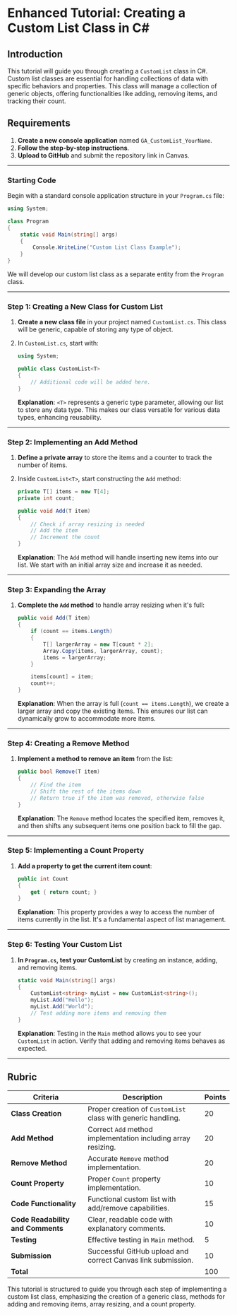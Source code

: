 # Enhanced Tutorial: Creating a Custom List Class in C#

## Introduction
This tutorial will guide you through creating a `CustomList` class in C#. Custom list classes are essential for handling collections of data with specific behaviors and properties. This class will manage a collection of generic objects, offering functionalities like adding, removing items, and tracking their count.

## Requirements

1. **Create a new console application** named `GA_CustomList_YourName`.
2. **Follow the step-by-step instructions**.
3. **Upload to GitHub** and submit the repository link in Canvas.

---

### Starting Code
Begin with a standard console application structure in your `Program.cs` file:

```csharp
using System;

class Program
{
    static void Main(string[] args)
    {
        Console.WriteLine("Custom List Class Example");
    }
}
```

We will develop our custom list class as a separate entity from the `Program` class.

---

### **Step 1: Creating a New Class for Custom List**

1. **Create a new class file** in your project named `CustomList.cs`. This class will be generic, capable of storing any type of object.

2. In `CustomList.cs`, start with:

    ```csharp
    using System;

    public class CustomList<T>
    {
        // Additional code will be added here.
    }
    ```

    **Explanation**: `<T>` represents a generic type parameter, allowing our list to store any data type. This makes our class versatile for various data types, enhancing reusability.

---

### **Step 2: Implementing an Add Method**

1. **Define a private array** to store the items and a counter to track the number of items.

2. Inside `CustomList<T>`, start constructing the `Add` method:

    ```csharp
    private T[] items = new T[4];
    private int count;

    public void Add(T item)
    {
        // Check if array resizing is needed
        // Add the item
        // Increment the count
    }
    ```

    **Explanation**: The `Add` method will handle inserting new items into our list. We start with an initial array size and increase it as needed.

---

### **Step 3: Expanding the Array**

1. **Complete the `Add` method** to handle array resizing when it's full:

    ```csharp
    public void Add(T item)
    {
        if (count == items.Length)
        {
            T[] largerArray = new T[count * 2];
            Array.Copy(items, largerArray, count);
            items = largerArray;
        }

        items[count] = item;
        count++;
    }
    ```

    **Explanation**: When the array is full (`count == items.Length`), we create a larger array and copy the existing items. This ensures our list can dynamically grow to accommodate more items.

---

### **Step 4: Creating a Remove Method**

1. **Implement a method to remove an item** from the list:

    ```csharp
    public bool Remove(T item)
    {
        // Find the item
        // Shift the rest of the items down
        // Return true if the item was removed, otherwise false
    }
    ```

    **Explanation**: The `Remove` method locates the specified item, removes it, and then shifts any subsequent items one position back to fill the gap.

---

### **Step 5: Implementing a Count Property**

1. **Add a property to get the current item count**:

    ```csharp
    public int Count
    {
        get { return count; }
    }
    ```

    **Explanation**: This property provides a way to access the number of items currently in the list. It's a fundamental aspect of list management.

---

### **Step 6: Testing Your Custom List**

1. **In `Program.cs`, test your CustomList** by creating an instance, adding, and removing items.

    ```csharp
    static void Main(string[] args)
    {
        CustomList<string> myList = new CustomList<string>();
        myList.Add("Hello");
        myList.Add("World");
        // Test adding more items and removing them
    }
    ```

    **Explanation**: Testing in the `Main` method allows you to see your `CustomList` in action. Verify that adding and removing items behaves as expected.

---

## Rubric

| Criteria | Description | Points |
|----------|-------------|--------|
| **Class Creation** | Proper creation of `CustomList` class with generic handling. | 20 |
| **Add Method** | Correct `Add` method implementation including array resizing. | 20 |
| **Remove Method** | Accurate `Remove` method implementation. | 20 |
| **Count Property** | Proper `Count` property implementation. | 10 |
| **Code Functionality** | Functional custom list with add/remove capabilities. | 15 |
| **Code Readability and Comments** | Clear, readable code with explanatory comments. | 10 |
| **Testing** | Effective testing in `Main` method. | 5 |
| **Submission** | Successful GitHub upload and correct Canvas link submission. | 10 |
| **Total** |  | 100 |

This tutorial is structured to guide you through each step of implementing a custom list class, emphasizing the creation of a generic class, methods for adding and removing items, array resizing, and a count property.